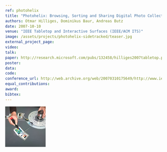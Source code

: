 ```yaml
---
ref: photohelix
title: "Photohelix: Browsing, Sorting and Sharing Digital Photo Collections"
authors: Otmar Hilliges, Dominikus Baur, Andreas Butz
date: 2007-10-10
venue: "IEEE Tabletop and Interactive Surfaces (IEEE/ACM ITS)"
image: /assets/projects/photohelix-sidetracked/teaser.jpg
external_project_page: 
video: 
talk: 
paper: http://research.microsoft.com/pubs/132458/hilliges2007tabletop.pdf
poster: 
data: 
code: 
conference_url: http://web.archive.org/web/20070310175649/http://www.ieeetabletop2007.org/
equal_contributions: 
award: 
bibtex: 
---
```


<img class="fullcol" src="/assets/projects/photohelix-sidetracked/teaser.jpg" alt="Teaser-Picture" />